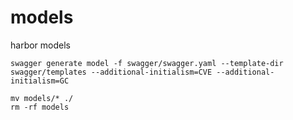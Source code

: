 # models
harbor models

```
swagger generate model -f swagger/swagger.yaml --template-dir swagger/templates --additional-initialism=CVE --additional-initialism=GC

mv models/* ./
rm -rf models
```